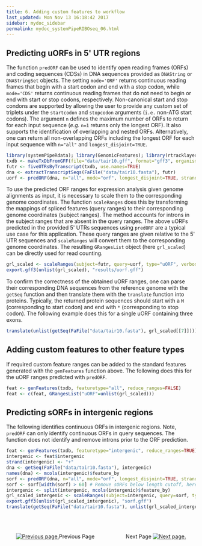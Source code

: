 ```yaml
---
title: 6. Adding custom features to workflow
last_updated: Mon Nov 13 16:18:42 2017
sidebar: mydoc_sidebar
permalink: mydoc_systemPipeRIBOseq_06.html
---
```


## Predicting uORFs in 5' UTR regions

The function `predORF` can be used to identify open reading frames
(ORFs) and coding sequences (CDSs) in DNA sequences provided as
`DNAString` or `DNAStringSet` objects. The setting
`mode='ORF'` returns continuous reading frames that begin with a start
codon and end with a stop codon, while `mode='CDS'` returns continuous
reading frames that do not need to begin or end with start or stop codons,
respectively. Non-canonical start and stop condons are supported by allowing the
user to provide any custom set of triplets under the `startcodon` and `stopcodon`
arguments (`i.e.` non-ATG start codons). The argument `n` defines the maximum number of ORFs to return for each
input sequence (_e.g._ `n=1` returns only the longest ORF). It also
supports the identification of overlapping and nested ORFs. Alternatively, one 
can return all non-overlapping ORFs including the longest ORF for each input
sequence with `n="all"` and `longest_disjoint=TRUE`.


```r
library(systemPipeRdata); library(GenomicFeatures); library(rtracklayer)
txdb <- makeTxDbFromGFF(file="data/tair10.gff", format="gff3", organism="Arabidopsis")
futr <- fiveUTRsByTranscript(txdb, use.names=TRUE)
dna <- extractTranscriptSeqs(FaFile("data/tair10.fasta"), futr)
uorf <- predORF(dna, n="all", mode="orf", longest_disjoint=TRUE, strand="sense")
```

To use the predicted ORF ranges for expression analysis given genome alignments
as input, it is necessary to scale them to the corresponding genome
coordinates. The function `scaleRanges` does this by transforming the
mappings of spliced features (query ranges) to their corresponding genome
coordinates (subject ranges). The method accounts for introns in the subject
ranges that are absent in the query ranges. The above uORFs predicted in the
provided 5' UTRs sequences using `predORF` are a typical use case
for this application. These query ranges are given relative to the 5' UTR 
sequences and `scaleRanges` will convert them to the corresponding 
genome coordinates. The resulting `GRangesList` object (here `grl_scaled`) 
can be directly used for read counting.


```r
grl_scaled <- scaleRanges(subject=futr, query=uorf, type="uORF", verbose=TRUE)
export.gff3(unlist(grl_scaled), "results/uorf.gff")
```

To confirm the correctness of the obtained uORF ranges, one can parse their
corresponding DNA sequences from the reference genome with the `getSeq`
function and then translate them with the `translate` function into
proteins. Typically, the returned protein sequences should start with a
`M` (corresponding to start codon) and end with `*`
(corresponding to stop codon). The following example does this for a single uORF 
containing three exons.


```r
translate(unlist(getSeq(FaFile("data/tair10.fasta"), grl_scaled[[7]])))
```

## Adding custom features to other feature types

If required custom feature ranges can be added to the standard features
generated with the `genFeatures` function above. The following does this for the uORF ranges
predicted with `predORF`.


```r
feat <- genFeatures(txdb, featuretype="all", reduce_ranges=FALSE)
feat <- c(feat, GRangesList("uORF"=unlist(grl_scaled)))
```

## Predicting sORFs in intergenic regions
The following identifies continuous ORFs in intergenic regions. Note,
`predORF` can only identify continuous ORFs in query sequences. The
function does not identify and remove introns prior to the ORF prediction.  


```r
feat <- genFeatures(txdb, featuretype="intergenic", reduce_ranges=TRUE)
intergenic <- feat$intergenic
strand(intergenic) <- "+"
dna <- getSeq(FaFile("data/tair10.fasta"), intergenic)
names(dna) <- mcols(intergenic)$feature_by
sorf <- predORF(dna, n="all", mode="orf", longest_disjoint=TRUE, strand="both")
sorf <- sorf[width(sorf) > 60] # Remove sORFs below length cutoff, here 60bp
intergenic <- split(intergenic, mcols(intergenic)$feature_by)
grl_scaled_intergenic <- scaleRanges(subject=intergenic, query=sorf, type="sORF", verbose=TRUE)
export.gff3(unlist(grl_scaled_intergenic), "sorf.gff")
translate(getSeq(FaFile("data/tair10.fasta"), unlist(grl_scaled_intergenic)))
```

<br><br><center><a href="mydoc_systemPipeRIBOseq_05.html"><img src="images/left_arrow.png" alt="Previous page."></a>Previous Page &nbsp; &nbsp; &nbsp; &nbsp; &nbsp; &nbsp; &nbsp; &nbsp; &nbsp; &nbsp; Next Page
<a href="mydoc_systemPipeRIBOseq_07.html"><img src="images/right_arrow.png" alt="Next page."></a></center>
